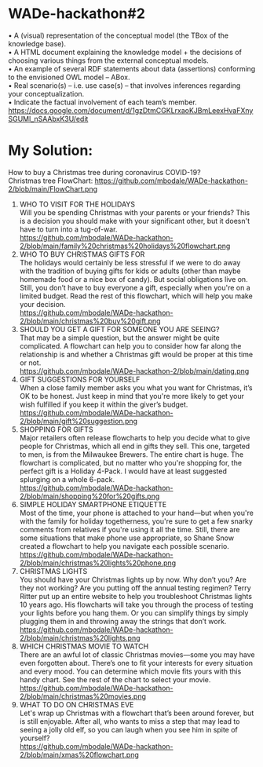 # WADe-hackathon#2
•	A (visual) representation of the conceptual model (the TBox of the knowledge base).</br>
•	A HTML document explaining the knowledge model + the decisions of choosing various things from the external conceptual models.</br>
•	An example of several RDF statements about data (assertions) conforming to the envisioned OWL model – ABox.</br>
•	Real scenario(s) – i.e. use case(s) – that involves inferences regarding your conceptualization.</br>
•	Indicate the factual involvement of each team’s member.</br>
https://docs.google.com/document/d/1gzDtmCGKLrxaoKJBmLeexHvaFXnySGUMl_nSAAbxK3U/edit
# My Solution:
How to buy a Christmas tree during coronavirus COVID-19?</br>
Christmas tree FlowChart: https://github.com/mbodale/WADe-hackathon-2/blob/main/FlowChart.png
1. WHO TO VISIT FOR THE HOLIDAYS</br>
Will you be spending Christmas with your parents or your friends? This is a decision you should make with your significant other, but it doesn't have to turn into a tug-of-war.</br>
https://github.com/mbodale/WADe-hackathon-2/blob/main/family%20christmas%20holidays%20flowchart.png
2. WHO TO BUY CHRISTMAS GIFTS FOR</br>
The holidays would certainly be less stressful if we were to do away with the tradition of buying gifts for kids or adults (other than maybe homemade food or a nice box of candy). But social obligations live on. Still, you don’t have to buy everyone a gift, especially when you're on a limited budget. Read the rest of this flowchart, which will help you make your decision.</br>
https://github.com/mbodale/WADe-hackathon-2/blob/main/christmas%20buy%20gift.png
3. SHOULD YOU GET A GIFT FOR SOMEONE YOU ARE SEEING?</br>
That may be a simple question, but the answer might be quite complicated. A flowchart can help you to consider how far along the relationship is and whether a Christmas gift would be proper at this time or not.</br> 
https://github.com/mbodale/WADe-hackathon-2/blob/main/dating.png
4. GIFT SUGGESTIONS FOR YOURSELF</br>
When a close family member asks you what you want for Christmas, it’s OK to be honest. Just keep in mind that you're more likely to get your wish fulfilled if you keep it within the giver’s budget.</br> 
https://github.com/mbodale/WADe-hackathon-2/blob/main/gift%20suggestion.png
5. SHOPPING FOR GIFTS</br>
Major retailers often release flowcharts to help you decide what to give people for Christmas, which all end in gifts they sell. This one, targeted to men, is from the Milwaukee Brewers. The entire chart is huge. The flowchart is complicated, but no matter who you're shopping for, the perfect gift is a Holiday 4-Pack. I would have at least suggested splurging on a whole 6-pack.</br> 
https://github.com/mbodale/WADe-hackathon-2/blob/main/shopping%20for%20gifts.png
6. SIMPLE HOLIDAY SMARTPHONE ETIQUETTE</br>
Most of the time, your phone is attached to your hand—but when you're with the family for holiday togetherness, you're sure to get a few snarky comments from relatives if you're using it all the time. Still, there are some situations that make phone use appropriate, so Shane Snow created a flowchart to help you navigate each possible scenario.</br>
https://github.com/mbodale/WADe-hackathon-2/blob/main/christmas%20lights%20phone.png
7. CHRISTMAS LIGHTS</br>
You should have your Christmas lights up by now. Why don’t you? Are they not working? Are you putting off the annual testing regimen? Terry Ritter put up an entire website to help you troubleshoot Christmas lights 10 years ago. His flowcharts will take you through the process of testing your lights before you hang them. Or you can simplify things by simply plugging them in and throwing away the strings that don’t work.</br>
https://github.com/mbodale/WADe-hackathon-2/blob/main/christmas%20lights.png
8. WHICH CHRISTMAS MOVIE TO WATCH</br>
There are an awful lot of classic Christmas movies—some you may have even forgotten about. There’s one to fit your interests for every situation and every mood. You can determine which movie fits yours with this handy chart. See the rest of the chart to select your movie.</br>
https://github.com/mbodale/WADe-hackathon-2/blob/main/christmas%20movies.png
9. WHAT TO DO ON CHRISTMAS EVE</br>
Let's wrap up Christmas with a flowchart that’s been around forever, but is still enjoyable. After all, who wants to miss a step that may lead to seeing a jolly old elf, so you can laugh when you see him in spite of yourself?</br>
https://github.com/mbodale/WADe-hackathon-2/blob/main/xmas%20flowchart.png
